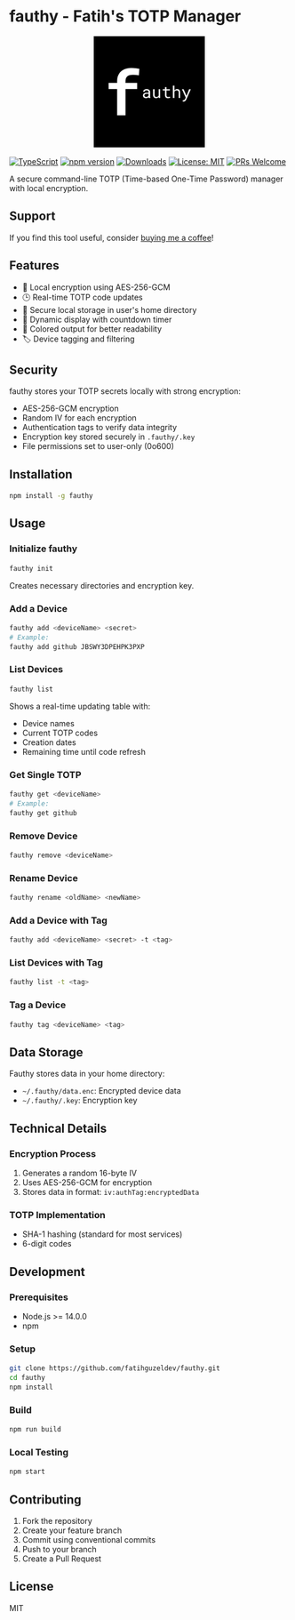 # fauthy - Fatih's TOTP Manager

<p align="center">
  <img src="./logo.png" alt="fauthy Logo" width="200"/>
</p>

[![TypeScript](https://img.shields.io/badge/TypeScript-007ACC?style=for-the-badge&logo=typescript&logoColor=white)](https://www.typescriptlang.org)
[![npm version](https://img.shields.io/npm/v/fauthy.svg?style=flat)](https://www.npmjs.com/package/fauthy)
[![Downloads](https://img.shields.io/npm/dm/fauthy.svg)](https://www.npmjs.com/package/fauthy)
[![License: MIT](https://img.shields.io/badge/License-MIT-yellow.svg)](https://opensource.org/licenses/MIT)
[![PRs Welcome](https://img.shields.io/badge/PRs-welcome-brightgreen.svg)](http://makeapullrequest.com)

A secure command-line TOTP (Time-based One-Time Password) manager with local encryption.

## Support

If you find this tool useful, consider [buying me a coffee](https://buymeacoffee.com/fatihlovestosimplify)!

## Features

- 🔐 Local encryption using AES-256-GCM
- 🕒 Real-time TOTP code updates
- 💾 Secure local storage in user's home directory
- 🔄 Dynamic display with countdown timer
- 🎨 Colored output for better readability
- 🏷️ Device tagging and filtering

## Security

fauthy stores your TOTP secrets locally with strong encryption:
- AES-256-GCM encryption
- Random IV for each encryption
- Authentication tags to verify data integrity
- Encryption key stored securely in `.fauthy/.key`
- File permissions set to user-only (0o600)

## Installation

```bash
npm install -g fauthy
```

## Usage

### Initialize fauthy
```bash
fauthy init
```
Creates necessary directories and encryption key.

### Add a Device
```bash
fauthy add <deviceName> <secret>
# Example:
fauthy add github JBSWY3DPEHPK3PXP
```

### List Devices
```bash
fauthy list
```
Shows a real-time updating table with:
- Device names
- Current TOTP codes
- Creation dates
- Remaining time until code refresh

### Get Single TOTP
```bash
fauthy get <deviceName>
# Example:
fauthy get github
```

### Remove Device
```bash
fauthy remove <deviceName>
```

### Rename Device
```bash
fauthy rename <oldName> <newName>
```

### Add a Device with Tag
```bash
fauthy add <deviceName> <secret> -t <tag>
```

### List Devices with Tag
```bash
fauthy list -t <tag>
```

### Tag a Device
```bash
fauthy tag <deviceName> <tag>
```

## Data Storage

Fauthy stores data in your home directory:
- `~/.fauthy/data.enc`: Encrypted device data
- `~/.fauthy/.key`: Encryption key

## Technical Details

### Encryption Process
1. Generates a random 16-byte IV
2. Uses AES-256-GCM for encryption
3. Stores data in format: `iv:authTag:encryptedData`

### TOTP Implementation
- SHA-1 hashing (standard for most services)
- 6-digit codes

## Development

### Prerequisites
- Node.js >= 14.0.0
- npm

### Setup
```bash
git clone https://github.com/fatihguzeldev/fauthy.git
cd fauthy
npm install
```

### Build
```bash
npm run build
```

### Local Testing
```bash
npm start
```

## Contributing

1. Fork the repository
2. Create your feature branch
3. Commit using conventional commits
4. Push to your branch
5. Create a Pull Request

## License

MIT